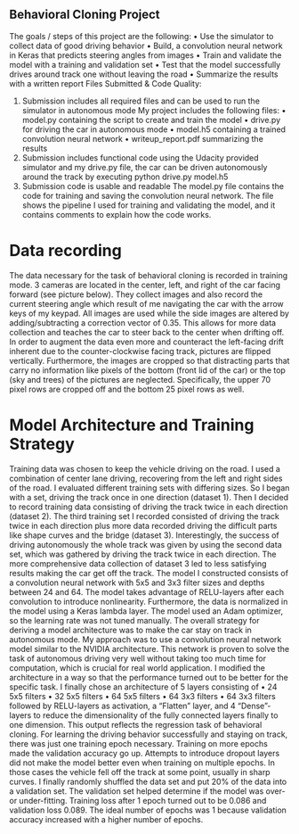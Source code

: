 ## Behavioral Cloning Project
The goals / steps of this project are the following:
• Use the simulator to collect data of good driving behavior
• Build, a convolution neural network in Keras that predicts steering angles from
images
• Train and validate the model with a training and validation set
• Test that the model successfully drives around track one without leaving the road
• Summarize the results with a written report
Files Submitted & Code Quality:
1. Submission includes all required files and can be used to run the simulator in autonomous
mode
My project includes the following files:
• model.py containing the script to create and train the model
• drive.py for driving the car in autonomous mode
• model.h5 containing a trained convolution neural network
• writeup_report.pdf summarizing the results
2. Submission includes functional code using the Udacity provided simulator and my drive.py
file, the car can be driven autonomously around the track by executing
python drive.py model.h5
3. Submission code is usable and readable
The model.py file contains the code for training and saving the convolution neural network.
The file shows the pipeline I used for training and validating the model, and it contains
comments to explain how the code works.
# Data recording
The data necessary for the task of behavioral cloning is recorded in training mode. 3 cameras
are located in the center, left, and right of the car facing forward (see picture below). They
collect images and also record the current steering angle which result of me navigating the
car with the arrow keys of my keypad. All images are used while the side images are altered
by adding/subtracting a correction vector of 0.35. This allows for more data collection and
teaches the car to steer back to the center when drifting off. In order to augment the data
even more and counteract the left-facing drift inherent due to the counter-clockwise facing
track, pictures are flipped vertically.
Furthermore, the images are cropped so that distracting parts that carry no information like
pixels of the bottom (front lid of the car) or the top (sky and trees) of the pictures are
neglected. Specifically, the upper 70 pixel rows are cropped off and the bottom 25 pixel rows
as well.
# Model Architecture and Training Strategy
Training data was chosen to keep the vehicle driving on the road. I used a combination of
center lane driving, recovering from the left and right sides of the road. I evaluated different
training sets with differing sizes. So I began with a set, driving the track once in one direction
(dataset 1). Then I decided to record training data consisting of driving the track twice in
each direction (dataset 2). The third training set I recorded consisted of driving the track
twice in each direction plus more data recorded driving the difficult parts like shape curves
and the bridge (dataset 3). Interestingly, the success of driving autonomously the whole
track was given by using the second data set, which was gathered by driving the track twice
in each direction. The more comprehensive data collection of dataset 3 led to less satisfying
results making the car get off the track.
The model I constructed consists of a convolution neural network with 5x5 and 3x3 filter
sizes and depths between 24 and 64. The model takes advantage of RELU-layers after each
convolution to introduce nonlinearity. Furthermore, the data is normalized in the model
using a Keras lambda layer. The model used an Adam optimizer, so the learning rate was not
tuned manually.
The overall strategy for deriving a model architecture was to make the car stay on track in
autonomous mode. My approach was to use a convolution neural network model similar to
the NVIDIA architecture. This network is proven to solve the task of autonomous driving very
well without taking too much time for computation, which is crucial for real world
application. I modified the architecture in a way so that the performance turned out to be
better for the specific task. I finally chose an architecture of 5 layers consisting of
• 24 5x5 filters
• 32 5x5 filters
• 64 5x5 filters
• 64 3x3 filters
• 64 3x3 filters
followed by RELU-layers as activation, a “Flatten” layer, and 4 “Dense”-layers to reduce the
dimensionality of the fully connected layers finally to one dimension. This output reflects the
regression task of behavioral cloning. For learning the driving behavior successfully and
staying on track, there was just one training epoch necessary. Training on more epochs
made the validation accuracy go up. Attempts to introduce dropout layers did not make the
model better even when training on multiple epochs. In those cases the vehicle fell off the
track at some point, usually in sharp curves.
I finally randomly shuffled the data set and put 20% of the data into a validation set. The
validation set helped determine if the model was over- or under-fitting. Training loss after 1
epoch turned out to be 0.086 and validation loss 0.089. The ideal number of epochs was 1
because validation accuracy increased with a higher number of epochs.
